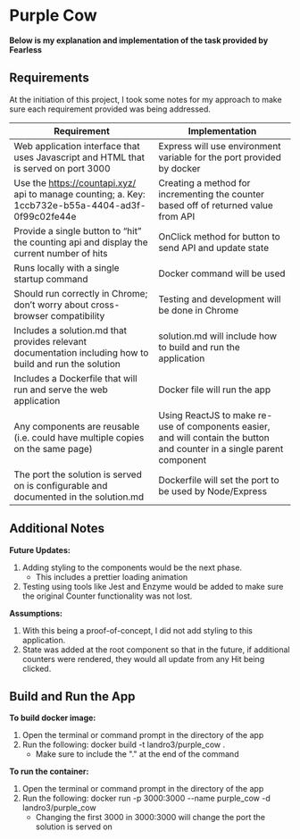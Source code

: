# Purple Cow
**Below is my explanation and implementation of the task provided by Fearless**

## Requirements

At the initiation of this project, I took some notes for my approach to make sure each requirement provided was being addressed.

| Requirement | Implementation |
| ----------- | -------------- |
| Web application interface that uses Javascript and HTML that is served on port 3000 | Express will use environment variable for the port provided by docker |
| Use the https://countapi.xyz/ api to manage counting; a. Key: 1ccb732e-b55a-4404-ad3f-0f99c02fe44e | Creating a method for incrementing the counter based off of returned value from API |
| Provide a single button to “hit” the counting api and display the current number of hits | OnClick method for button to send API and update state|
| Runs locally with a single startup command | Docker command will be used |
| Should run correctly in Chrome; don’t worry about cross-browser compatibility | Testing and development will be done in Chrome | 
| Includes a solution.md that provides relevant documentation including how to build and run the solution | solution.md will include how to build and run the application |
| Includes a Dockerfile that will run and serve the web application | Docker file will run the app |
| Any components are reusable (i.e. could have multiple copies on the same page) | Using ReactJS to make re-use of components easier, and will contain the button and counter in a single parent component |
| The port the solution is served on is configurable and documented in the solution.md | Dockerfile will set the port to be used by Node/Express |

## Additional Notes
**Future Updates:**
1. Adding styling to the components would be the next phase.
    - This includes a prettier loading animation
2. Testing using tools like Jest and Enzyme would be added to make sure the original Counter functionality was not lost.

**Assumptions:**
1. With this being a proof-of-concept, I did not add styling to this application.
2. State was added at the root component so that in the future, if additional counters were rendered, they would all update from any Hit being clicked.

## Build and Run the App
**To build docker image:**
1. Open the terminal or command prompt in the directory of the app
2. Run the following: docker build -t landro3/purple_cow .
    - Make sure to include the "." at the end of the command

**To run the container:**
1. Open the terminal or command prompt in the directory of the app
2. Run the following: docker run -p 3000:3000 --name purple_cow -d landro3/purple_cow
    - Changing the first 3000 in 3000:3000 will change the port the solution is served on
